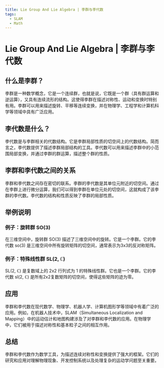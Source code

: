 ```yaml
---
title: Lie Group And Lie Algebra | 李群与李代数
tags:
  - SLAM
  - Math
---
```

# Lie Group And Lie Algebra | 李群与李代数

## 什么是李群？

李群是一种数学概念，它是一个连续群，也就是说，它既是一个群（具有群运算和逆运算），又具有连续流形的结构。这使得李群在描述对称性、运动和变换时特别有用。李群可以用来描述旋转、平移等连续变换，并在物理学、工程学和计算机科学等领域中具有广泛应用。

## 李代数是什么？

李代数是与李群相关的代数结构。它是李群局部性质的切空间上的代数结构。简而言之，李代数提供了描述李群局部结构的工具。李代数可以用来描述李群中的小范围局部变换，并通过李群的群运算，描述整个群的性质。

## 李群和李代数之间的关系

李群和李代数之间存在密切的联系。李群的李代数是其单位元附近的切空间。通过在李群上进行微分运算，我们可以得到李群在单位元处的切空间，这就构成了该李群的李代数。李代数的结构和性质反映了李群的局部性质。

## 举例说明

### 例子：旋转群 SO(3)

在三维空间中，旋转群 SO(3) 描述了三维空间中的旋转。它是一个李群。它的李代数 so(3) 是三维空间中所有旋转矩阵的切空间，通常表示为3x3的反对称矩阵。

### 例子：特殊线性群 SL(2, ℂ)

SL(2, ℂ) 是复数域上的 2x2 行列式为 1 的特殊线性群。它也是一个李群。它的李代数 sl(2, ℂ) 是所有2x2复数矩阵的切空间，使得这些矩阵的迹为零。

## 应用

李群和李代数在现代数学、物理学、机器人学、计算机图形学等领域中有着广泛的应用。例如，在机器人技术中，SLAM（Simultaneous Localization and Mapping）中的运动估计和地图构建涉及了对李群和李代数的应用。在物理学中，它们被用于描述对称性和基本粒子之间的相互作用。

## 总结

李群和李代数作为数学工具，为描述连续对称性和变换提供了强大的框架。它们的研究和应用对理解物理现象、开发控制系统以及处理复杂的运动学问题至关重要。